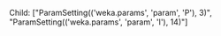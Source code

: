 Child: ["ParamSetting(('weka.params', 'param', 'P'), 3)", "ParamSetting(('weka.params', 'param', 'I'), 14)"]